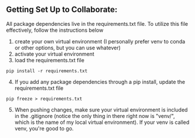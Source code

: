 ## Getting Set Up to Collaborate: 
All package dependencies live in the requirements.txt file. To utilize this file effectively, follow the instructions below


1. create your own virtual environment (I personally prefer venv to conda or other options, but you can use whatever)
2. activate your virtual environment
3. load the requirements.txt file 
```
pip install -r requirements.txt
```
4. If you add any package dependencies through a pip install, update the requirements.txt file
```
pip freeze > requirements.txt
```
5. When pushing changes, make sure your virtual environment is included in the .gitignore (notice the only thing in there right now is "venv/", which is the name of my local virtual environment). If your venv is called venv, you're good to go. 
